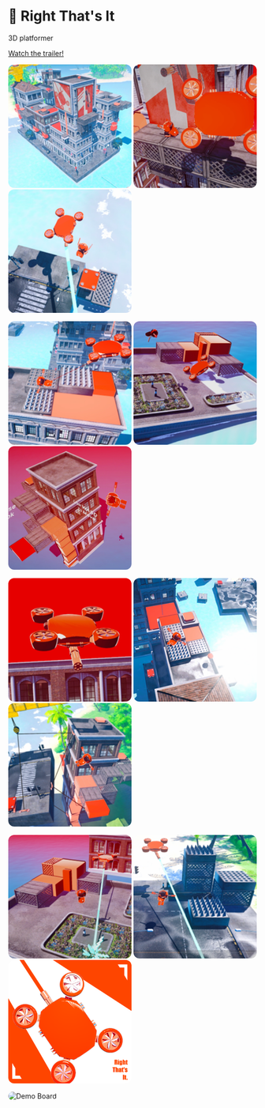 # 🏢 Right That's It
3D platformer

[Watch the trailer!](https://drive.google.com/file/d/17HBmNYr5A-cBLccpu2Tf2kCcC86hd-BK/view?usp=sharing)

<p align="left">
<img src="Images/Image9.png" alt="Screenshot" style="border-radius: 12px; width: 250px;">
<img src="Images/Image11.png" alt="Screenshot" style="border-radius: 12px; width: 250px;">
<img src="Images/Image3.png" alt="Screenshot" style="border-radius: 12px; width: 250px;">
</p>

<p align="left">
<img src="Images/Image5.png" alt="Screenshot" style="border-radius: 12px; width: 250px;">
<img src="Images/Image8.png" alt="Screenshot" style="border-radius: 12px; width: 250px;">
<img src="Images/Image1.png" alt="Screenshot" style="border-radius: 12px; width: 250px;">
</p>

<p align="left">
<img src="Images/Image7.png" alt="Screenshot" style="border-radius: 12px; width: 250px;">
<img src="Images/Image10.png" alt="Screenshot" style="border-radius: 12px; width: 250px;">
<img src="Images/Image6.png" alt="Screenshot" style="border-radius: 12px; width: 250px;">
</p>

<p align="left">
<img src="Images/Image2.png" alt="Screenshot" style="border-radius: 12px; width: 250px;">
<img src="Images/Image4.png" alt="Screenshot" style="border-radius: 12px; width: 250px;">
<img src="Images/Image12.png" alt="Screenshot" style="border-radius: 12px; width: 250px;">
</p>

<img src="Right%20That's%20It/Right%20That's%20It%20Board.png" alt="Demo Board" style="border-radius: 12px; width: 700px;">

